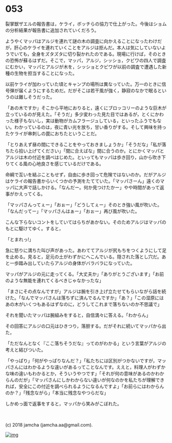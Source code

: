 # 053

裂掌獣ザエルの報告書は，ケライ，ボッチらの協力で仕上がった。今後はショムの分析結果が報告書に追加されていくだろう。  

ようやくマッパはアルジを連れて謎の木の調査に向かえることになったわけだが，肝心のケライを連れていくことをアルジは拒んだ。本人は気にしていないようでいても，全身をズタズタに切り裂かれたのである。現場に行けば，そのときの恐怖が蘇るはずだ。そこで，マッパ，アルジ，シッショ，クビワの四人で調査にむかい，マッパとアルジが木を，シッショとクビワが以前の調査で遭遇した新種の生物を担当することになった。  

以前ケライが加わっていた頃とキャンプの場所は異なっていた。万一のときに信号弾が届くようにするためだ。だがそこは若干風が強く，静寂のなかで眠るというのは難しそうだった。  

「あの木ですか」そこから平地におりると，遠くにブロッコリーのような巨木が立っているのが見えた。「そうだ」多少変わった見た目ではあるが，とくにかわった様子もないし，実は動物がカムフラージュしている，といったふうでもない。わかっているのは，夜に青い光を放ち，甘い香りがする。そして興味を持ったケライが串刺しの罠におちたということだ。  

「とりあえず昼の間にできることをやっておきましょうか」「そうだな」「私が落ちたら拾い上げてください」「間に合えばな」間に合うのか。とにかくマッパとアルジは木の付近を調べはじめた。といってもマッパは歩き回り，山から吹き下りてくる風の心地良さを感じているだけである。  

命綱で互いを結ぶこともせず，自由に歩き回って危険ではないのか。だがアルジはケライの報告書からいくつかの予測をたてていた。「マッパさーん」遠くのマッパに大声で話しかける。「なんだー。何か見つけたかー」やや時間があって返事がかえってくる。  

「マッパさんってぇー」「おぉー」「どうしてぇー」そのとき強い風が吹いた。「なんだってー」「マッパさんはぁー」「おぉー」再び風が吹いた。  

こんな下らないコントをしていてはらちがあかない。そのためアルジはマッパのもとに駆けてゆく。すると，  

「とまれっ!」  

急に怒りに満ちた叫び声があった。あわててアルジが尻もちをつくようにして足を止める。見ると，足元の土がわずかにへこんでいる。隠された落とし穴だ。あと一歩踏み出していたらアルジの身体がバラバラになっていた。  

マッパがアルジの元に走ってくる。「大丈夫か」「ありがとうございます」「お前のような無能を連れてくるべきじゃなかったな」  

「まさにその点なんですが」アルジは腕を引き上げ立たせてもらいながら話を続けた。「なんでマッパさんは落ちずに済んでるんですか」「あ？」「この湿原にはあの木がいくつもあるはずなのに，どうしてこれまで落ちないのか不思議で」  

それを聞いたマッパは腕組みをすると，自信満々に答える。「わからん」  

その回答にアルジの口元はひきつり，落胆する。だがそれに続いてマッパから出た，  

「ただなんとなく『ここ落ちそうだな』ってのがわかる」という言葉がアルジの考えと結びついた。  

「やっぱり」「何がやっぱりなんだ？」「私たちには区別がつかないですが，マッパさんにはわかるような違いがあるってことなんです。ええと，料理人がわずかな味の違いもわかるとか，そういうやつです」「それが何の意味があるのかわからんのだが」「マッパさんにしかわからない違いが何なのかを私たちが理解できれば，安全にこの付近を調べられるようになるんですよ」「お前らにはわからんのか？」「残念ながら」「本当に残念なやつらだな」  

しかめっ面で返事をすると，マッパから笑みがこぼれた。  

<br>  
<br>  
(c) 2018 jamcha (jamcha.aa@gmail.com).  

[![img](http://i.creativecommons.org/l/by-nc-sa/4.0/88x31.png)](http://creativecommons.org/licenses/by-nc-sa/4.0/deed)